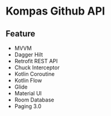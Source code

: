# Kompas Github API

## Feature
* MVVM
* Dagger Hilt
* Retrofit REST API
* Chuck Interceptor
* Kotlin Coroutine
* Kotlin Flow
* Glide
* Material UI
* Room Database
* Paging 3.0